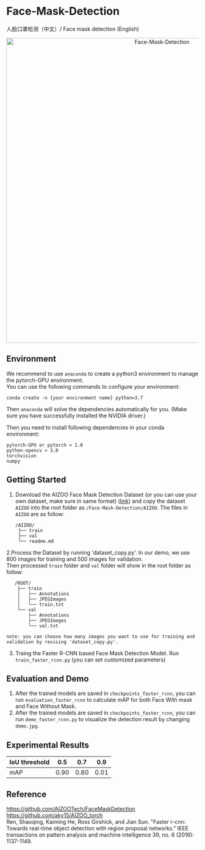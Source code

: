 # Face-Mask-Detection
人脸口罩检测（中文）/ Face mask detection (English)

<p align="center">
<img src="result_example.png" alt="Face-Mask-Detection" align="middle" width="800"/>
</p>

## Environment

We recommend to use `anaconda` to create a python3 environment to manage the pytorch-GPU environment.   
You can use the following commands to configure your environment:
```shell
conda create -n {your environment name} python=3.7
```
Then `anaconda` will solve the dependencies automatically for you. (Make sure you have successfully installed the NVIDIA driver.)

Then you need to install following dependencies in your conda environment:  
```
pytorch-GPU or pytorch > 1.0  
python-opencv > 3.0  
torchvision
numpy
```

## Getting Started
1. Download the AIZOO Face Mask Detection Dataset (or you can use your own dataset, make sure in same format)
([link](https://github.com/AIZOOTech/FaceMaskDetection)) 
and copy the dataset `AIZOO` into the root folder as `/Face-Mask-Detection/AIZOO`.
The files in `AIZOO` are as follow:
   ```shell script
   /AIZOO/
    ├── train
    ├── val
    └── readme.md
    ```   

2.Process the Dataset by running 'dataset_copy.py'. In our demo, we use 800 images for training and 500 images for validation.  
Then processed `train` folder and `val` folder will show in the root folder as follow:    
   
```shell script  
   /ROOT/  
    ├── train  
    │   ├── Annotations  
    │   ├── JPEGImages  
    │   └── train.txt  
    └── val  
        ├── Annotations  
        ├── JPEGImages  
        └── val.txt  
```

    note: you can choose how many images you want to use for training and validation by revising 'dataset_copy.py'.  
    
3. Traing the Faster R-CNN based Face Mask Detection Model. Run `train_faster_rcnn.py` (you can set customized parameters)  


## Evaluation and Demo  

1. After the trained models are saved in `checkpoints_faster_rcnn`, you can run `evaluation_faster_rcnn` to calculate mAP for both Face With mask and Face Without Mask.
2. After the trained models are saved in `checkpoints_faster_rcnn`, you can run `demo_faster_rcnn.py` to visualize the detection result by changing `demo.jpg`.   

## Experimental Results

|  IoU threshold   | 0.5  | 0.7   | 0.9  |
|  ----  | ----  | ----  | ----  |
| mAP  | 0.90 | 0.80  | 0.01 |


## Reference
https://github.com/AIZOOTech/FaceMaskDetection  
https://github.com/aky15/AIZOO_torch  
Ren, Shaoqing, Kaiming He, Ross Girshick, and Jian Sun. "Faster r-cnn: Towards real-time object detection with region proposal networks." IEEE transactions on pattern analysis and machine intelligence 39, no. 6 (2016): 1137-1149.  

